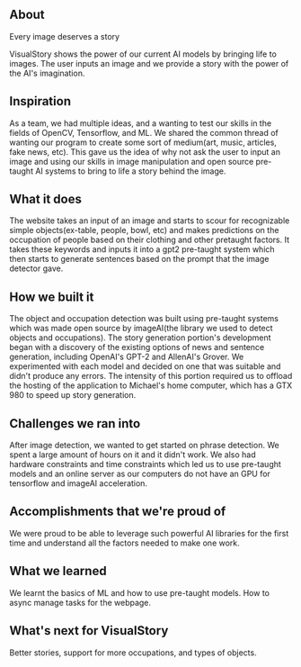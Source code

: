## About
Every image deserves a story

VisualStory shows the power of our current AI models by bringing life to images. The user inputs an image and we provide a story with the power of the AI's imagination.

## Inspiration
As a team, we had multiple ideas, and a wanting to test our skills in the fields of OpenCV, Tensorflow, and ML. We shared the common thread of wanting our program to create some sort of medium(art, music, articles, fake news, etc). This gave us the idea of why not ask the user to input an image and using our skills in image manipulation and open source pre-taught AI systems to bring to life a story behind the image.

## What it does
The website takes an input of an image and starts to scour for recognizable simple objects(ex-table, people, bowl, etc) and makes predictions on the occupation of people based on their clothing and other pretaught factors.  It takes these keywords and inputs it into a gpt2 pre-taught system which then starts to generate sentences based on the prompt that the image detector gave.

## How we built it
The object and occupation detection was built using pre-taught systems which was made open source by imageAI(the library we used to detect objects and occupations). The story generation portion's development began with a discovery of the existing options of news and sentence generation, including OpenAI's GPT-2 and AllenAI's Grover. We experimented with each model and decided on one that was suitable and didn't produce any errors. The intensity of this portion required us to offload the hosting of the application to Michael's home computer, which has a GTX 980 to speed up story generation.

## Challenges we ran into
After image detection, we wanted to get started on phrase detection. We spent a large amount of hours on it and it didn't work. We also had hardware constraints and time constraints which led us to use pre-taught models and an online server as our computers do not have an GPU for tensorflow and imageAI acceleration.

## Accomplishments that we're proud of
We were proud to be able to leverage such powerful AI libraries for the first time and understand all the factors needed to make one work.

## What we learned
We learnt the basics of ML and how to use pre-taught models. How to async manage tasks for the webpage.

## What's next for VisualStory
Better stories, support for more occupations, and types of objects.
